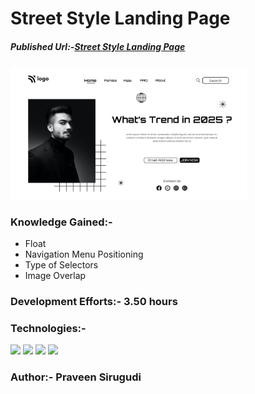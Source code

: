 # Street Style Landing Page

##### Published Url:-[Street Style Landing Page](https://earnest-sorbet-e4c52f.netlify.app/)


<img src="https://github.com/sirugudipraveen3637/StreetStyleLandingPage_1/blob/main/1.png" height="60%" width="75%"/>


### Knowledge Gained:-

  
  - Float
  - Navigation Menu Positioning
  - Type of Selectors
  - Image Overlap
  
### Development Efforts:- 3.50 hours
  
### Technologies:-
<span>
<img src="https://img.shields.io/badge/html5%20-%23E34F26.svg?&style=for-the-badge&logo=html5&logoColor=white"/>
<img src="https://img.shields.io/badge/css3%20-%231572B6.svg?&style=for-the-badge&logo=css3&logoColor=white"/>
<img src="https://img.shields.io/badge/git%20-%23404d59.svg?&style=for-the-badge&logo=git&logoColor=white"/>
<img src="https://img.shields.io/badge/github%20-%23121011.svg?&style=for-the-badge&logo=github&logoColor=white"/>
</span>


### Author:- <b>Praveen Sirugudi<b>


